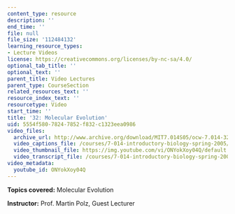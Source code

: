 ```yaml
---
content_type: resource
description: ''
end_time: ''
file: null
file_size: '112484132'
learning_resource_types:
- Lecture Videos
license: https://creativecommons.org/licenses/by-nc-sa/4.0/
optional_tab_title: ''
optional_text: ''
parent_title: Video Lectures
parent_type: CourseSection
related_resources_text: ''
resource_index_text: ''
resourcetype: Video
start_time: ''
title: '32: Molecular Evolution'
uid: 5554f580-7824-7852-f832-c1323eea0986
video_files:
  archive_url: http://www.archive.org/download/MIT7.014S05/ocw-7.014-32-02may05-220k.mp4
  video_captions_file: /courses/7-014-introductory-biology-spring-2005/b393384ff8a55ed693b7714beaf0919a_ONYokXoy04Q.vtt
  video_thumbnail_file: https://img.youtube.com/vi/ONYokXoy04Q/default.jpg
  video_transcript_file: /courses/7-014-introductory-biology-spring-2005/2e2e11cb82d3456c7e43b5c3a9a2bd31_ONYokXoy04Q.pdf
video_metadata:
  youtube_id: ONYokXoy04Q
---
```


**Topics covered:** Molecular Evolution  
  
**Instructor:** Prof. Martin Polz, Guest Lecturer

